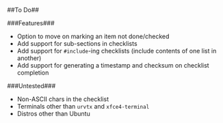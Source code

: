##To Do##

###Features###
* Option to move on marking an item not done/checked
* Add support for sub-sections in checklists
* Add support for `#include`-ing checklists (include contents of one list in another)
* Add support for generating a timestamp and checksum on checklist completion

###Untested###
* Non-ASCII chars in the checklist
* Terminals other than `urvtx` and `xfce4-terminal`
* Distros other than Ubuntu
